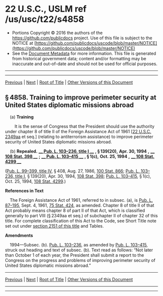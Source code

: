 ---
---

# 22 U.S.C., USLM ref /us/usc/t22/s4858

* Portions Copyright © 2016 the authors of the https://github.com/publicdocs project.
  Use of this file is subject to the NOTICE at [https://github.com/publicdocs/uscode/blob/master/NOTICE](https://github.com/publicdocs/uscode/blob/master/NOTICE)
* See the [Document Metadata](././../../../../..//README.md) for more information.
  This file is generated from historical government data; content and/or formatting may be inaccurate and out-of-date and should not be used for official purposes.

----------
----------

[Previous](./../../../../..//us/usc/t22/ch58/schIV/m__us_usc_t22_s4857.md) | [Next](./../../../../..//us/usc/t22/ch58/schIV/m__us_usc_t22_s4859.md) | [Root of Title](./../../../../../) | [Other Versions of this Document](https://publicdocs.github.io/go/links?ns=uslm&ref=%2Fus%2Fusc%2Ft22%2Fs4858)

## § 4858. Training to improve perimeter security at United States diplomatic missions abroad

    (a) __Training__ 

        It is the sense of Congress that the President should use the authority under chapter 8 of title II of the Foreign Assistance Act of 1961 \[[22 U.S.C. 2349aa][/us/usc/t22/s2349aa] et seq.\] (relating to antiterrorism assistance) to improve perimeter security of United States diplomatic missions abroad.

    (b) __Repealed.__  __[__  __Pub. L. 103–236, title I__  __][/us/pl/103/236/tI]__  __, § 139(20),__  __Apr. 30, 1994__  __,__  __[__  __108 Stat. 398__  __][/us/stat/108/398]__  __;__  __[__  __Pub. L. 103–415__  __][/us/pl/103/415]__  __, § 1(c),__  __Oct. 25, 1994__  __,__  __[__  __108 Stat. 4299__  __][/us/stat/108/4299]__ 

([Pub. L. 99–399, title IV][/us/pl/99/399/tIV], § 408, Aug. 27, 1986, [100 Stat. 866][/us/stat/100/866]; [Pub. L. 103–236, title I][/us/pl/103/236/tI], § 139(20), Apr. 30, 1994, [108 Stat. 398][/us/stat/108/398]; [Pub. L. 103–415][/us/pl/103/415], § 1(c), Oct. 25, 1994, [108 Stat. 4299][/us/stat/108/4299].)

 __References in Text__ 

    The Foreign Assistance Act of 1961, referred to in subsec. (a), is [Pub. L. 87–195][/us/pl/87/195], Sept. 4, 1961, [75 Stat. 424][/us/stat/75/424], as amended. Chapter 8 of title II of that Act probably means chapter 8 of part II of that Act, which is classified generally to part VIII (§ 2349aa et seq.) of subchapter II of chapter 32 of this title. For complete classification of this Act to the Code, see Short Title note set out under [section 2151 of this title][/us/usc/t22/s2151] and Tables.

 __Amendments__ 

    1994—Subsec. (b). [Pub. L. 103–236][/us/pl/103/236], as amended by [Pub. L. 103–415][/us/pl/103/415], struck out heading and text of subsec. (b). Text read as follows: “Not later than October 1 of each year, the President shall submit a report to the Congress on the progress and problems of improving perimeter security of United States diplomatic missions abroad.”

----------

[Previous](./../../../../..//us/usc/t22/ch58/schIV/m__us_usc_t22_s4857.md) | [Next](./../../../../..//us/usc/t22/ch58/schIV/m__us_usc_t22_s4859.md) | [Root of Title](./../../../../../) | [Other Versions of this Document](https://publicdocs.github.io/go/links?ns=uslm&ref=%2Fus%2Fusc%2Ft22%2Fs4858)

----------
----------

[/us/usc/t22/s2349aa]: https://publicdocs.github.io/go/links?ns=uslm&ref=%2Fus%2Fusc%2Ft22%2Fs2349aa
[/us/pl/103/236/tI]: https://publicdocs.github.io/go/links?ns=uslm&ref=%2Fus%2Fpl%2F103%2F236%2FtI
[/us/stat/108/398]: https://publicdocs.github.io/go/links?ns=uslm&ref=%2Fus%2Fstat%2F108%2F398
[/us/pl/103/415]: https://publicdocs.github.io/go/links?ns=uslm&ref=%2Fus%2Fpl%2F103%2F415
[/us/stat/108/4299]: https://publicdocs.github.io/go/links?ns=uslm&ref=%2Fus%2Fstat%2F108%2F4299
[/us/pl/99/399/tIV]: https://publicdocs.github.io/go/links?ns=uslm&ref=%2Fus%2Fpl%2F99%2F399%2FtIV
[/us/stat/100/866]: https://publicdocs.github.io/go/links?ns=uslm&ref=%2Fus%2Fstat%2F100%2F866
[/us/pl/103/236/tI]: https://publicdocs.github.io/go/links?ns=uslm&ref=%2Fus%2Fpl%2F103%2F236%2FtI
[/us/stat/108/398]: https://publicdocs.github.io/go/links?ns=uslm&ref=%2Fus%2Fstat%2F108%2F398
[/us/pl/103/415]: https://publicdocs.github.io/go/links?ns=uslm&ref=%2Fus%2Fpl%2F103%2F415
[/us/stat/108/4299]: https://publicdocs.github.io/go/links?ns=uslm&ref=%2Fus%2Fstat%2F108%2F4299
[/us/pl/87/195]: https://publicdocs.github.io/go/links?ns=uslm&ref=%2Fus%2Fpl%2F87%2F195
[/us/stat/75/424]: https://publicdocs.github.io/go/links?ns=uslm&ref=%2Fus%2Fstat%2F75%2F424
[/us/usc/t22/s2151]: https://publicdocs.github.io/go/links?ns=uslm&ref=%2Fus%2Fusc%2Ft22%2Fs2151
[/us/pl/103/236]: https://publicdocs.github.io/go/links?ns=uslm&ref=%2Fus%2Fpl%2F103%2F236
[/us/pl/103/415]: https://publicdocs.github.io/go/links?ns=uslm&ref=%2Fus%2Fpl%2F103%2F415


